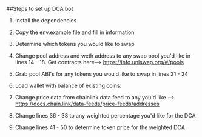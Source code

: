 ##Steps to set up DCA bot

1) Install the dependencies 

2) Copy the env.example file and fill in information 

3) Determine which tokens you would like to swap

4) Change pool address and weth address to any swap pool you'd like in lines 14 - 18. Get contracts here--> https://info.uniswap.org/#/pools 

5) Grab pool ABI's for any tokens you would like to swap in lines 21 - 24

6) Load wallet with balance of existing coins.

7) Change price data from chainlink data feed to any you'd like --> https://docs.chain.link/data-feeds/price-feeds/addresses 

8) Change lines 36 - 38 to any weighted percentage you'd like for the DCA

9) Change lines 41 - 50 to determine token price for the weighted DCA 

